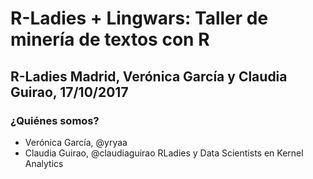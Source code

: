 # R-Ladies + Lingwars: Taller de minería de textos con R
## R-Ladies Madrid, Verónica García y Claudia Guirao, 17/10/2017

### ¿Quiénes somos?

+ Verónica García, @yryaa
+ Claudia Guirao, @claudiaguirao
RLadies y Data Scientists en Kernel Analytics
